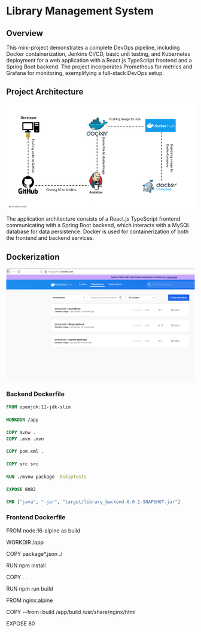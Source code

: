 # Library Management System

## Overview
This mini-project demonstrates a complete DevOps pipeline, including Docker containerization, Jenkins CI/CD, basic unit testing, and Kubernetes deployment for a web application with a React.js TypeScript frontend and a Spring Boot backend. The project incorporates Prometheus for metrics and Grafana for monitoring, exemplifying a full-stack DevOps setup.

## Project Architecture
![Alt text](1689085304015-1.gif)

The application architecture consists of a React.js TypeScript frontend communicating with a Spring Boot backend, which interacts with a MySQL database for data persistence. Docker is used for containerization of both the frontend and backend services.

## Dockerization
![Alt text](<docker images.png>)
### Backend Dockerfile
```Dockerfile
FROM openjdk:11-jdk-slim

WORKDIR /app

COPY mvnw .
COPY .mvn .mvn

COPY pom.xml .

COPY src src

RUN ./mvnw package -DskipTests

EXPOSE 8082

CMD ["java", "-jar", "target/library_backend-0.0.1-SNAPSHOT.jar"]
```
### Frontend Dockerfile
FROM node:16-alpine as build

WORKDIR /app

COPY package*.json ./

RUN npm install

COPY . .

RUN npm run build

FROM nginx:alpine

COPY --from=build /app/build /usr/share/nginx/html

EXPOSE 80
```


